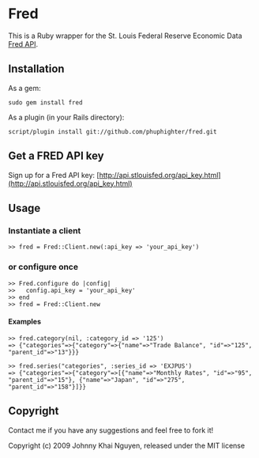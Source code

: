 # Fred

This is a Ruby wrapper for the St. Louis Federal Reserve Economic Data [Fred API](http://api.stlouisfed.org/).

## Installation

As a gem:

    sudo gem install fred

As a plugin (in your Rails directory):

    script/plugin install git://github.com/phuphighter/fred.git
    
## Get a FRED API key

Sign up for a Fred API key: [http://api.stlouisfed.org/api_key.html](http://api.stlouisfed.org/api_key.html)
    
## Usage

### Instantiate a client

    >> fred = Fred::Client.new(:api_key => 'your_api_key')
    
### or configure once

    >> Fred.configure do |config|
    >>   config.api_key = 'your_api_key'
    >> end
    >> fred = Fred::Client.new
    
#### Examples

    >> fred.category(nil, :category_id => '125')
    => {"categories"=>{"category"=>{"name"=>"Trade Balance", "id"=>"125", "parent_id"=>"13"}}}
    
    >> fred.series("categories", :series_id => 'EXJPUS')
    => {"categories"=>{"category"=>[{"name"=>"Monthly Rates", "id"=>"95", "parent_id"=>"15"}, {"name"=>"Japan", "id"=>"275", "parent_id"=>"158"}]}}

## Copyright

Contact me if you have any suggestions and feel free to fork it!

Copyright (c) 2009 Johnny Khai Nguyen, released under the MIT license
